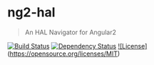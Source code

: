 ng2-hal
=======

> An HAL Navigator for Angular2


[![Build Status](https://travis-ci.org/dherges/ng2-hal.svg?branch=master)](https://travis-ci.org/dherges/ng2-hal)
[![Dependency Status](https://david-dm.org/dherges/ng2-hal/status.svg)](https://david-dm.org/dherges/ng2-hal)
[![License]](https://img.shields.io/badge/license-MIT-blue.svg)(https://opensource.org/licenses/MIT)


